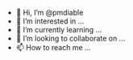 - 👋 Hi, I’m @pmdiable
- 👀 I’m interested in ...
- 🌱 I’m currently learning ...
- 💞️ I’m looking to collaborate on ...
- 📫 How to reach me ...

<!---
pmdiable/pmdiable is a ✨ special ✨ repository because its `README.md` (this file) appears on your GitHub profile.
You can click the Preview link to take a look at your changes.
--->
